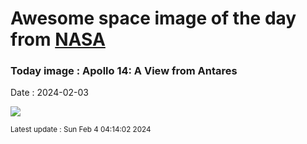 
# Awesome space image of the day from [NASA](https://api.nasa.gov/)

### Today image : Apollo 14: A View from Antares
Date : 2024-02-03

![](https://apod.nasa.gov/apod/image/2402/a14pan9335-43emj_900.jpg)

<small>Latest update : Sun Feb  4 04:14:02 2024</small>
        